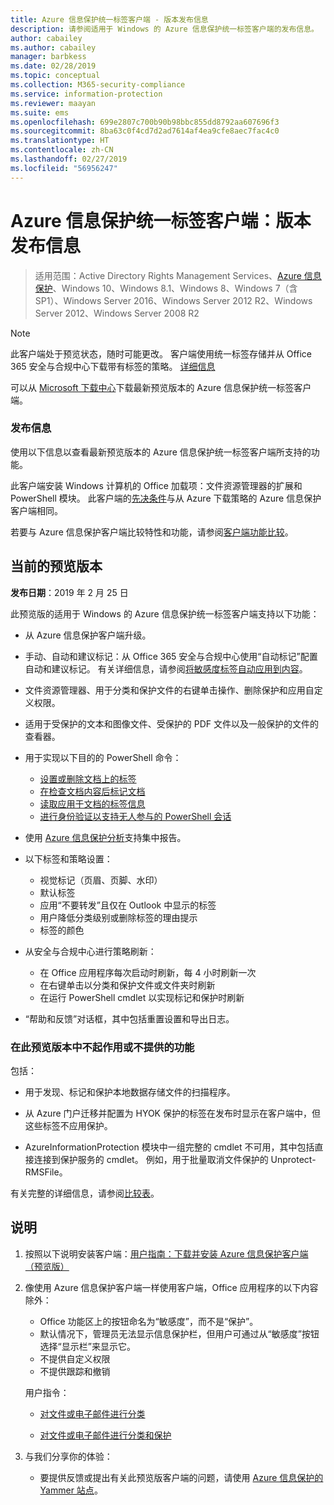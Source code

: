 ```yaml
---
title: Azure 信息保护统一标签客户端 - 版本发布信息
description: 请参阅适用于 Windows 的 Azure 信息保护统一标签客户端的发布信息。
author: cabailey
ms.author: cabailey
manager: barbkess
ms.date: 02/28/2019
ms.topic: conceptual
ms.collection: M365-security-compliance
ms.service: information-protection
ms.reviewer: maayan
ms.suite: ems
ms.openlocfilehash: 699e2807c700b90b98bbc855dd8792aa607696f3
ms.sourcegitcommit: 8ba63c0f4cd7d2ad7614af4ea9cfe8aec7fac4c0
ms.translationtype: HT
ms.contentlocale: zh-CN
ms.lasthandoff: 02/27/2019
ms.locfileid: "56956247"
---
```

# <a name="azure-information-protection-unified-labeling-client-version-release-information"></a>Azure 信息保护统一标签客户端：版本发布信息

>适用范围：Active Directory Rights Management Services、[Azure 信息保护](https://azure.microsoft.com/pricing/details/information-protection)、Windows 10、Windows 8.1、Windows 8、Windows 7（含 SP1）、Windows Server 2016、Windows Server 2012 R2、Windows Server 2012、Windows Server 2008 R2

> [!NOTE]
> 此客户端处于预览状态，随时可能更改。 客户端使用统一标签存储并从 Office 365 安全与合规中心下载带有标签的策略。 [详细信息](/Office365/SecurityCompliance/sensitivity-labels)

可以从 [Microsoft 下载中心](https://www.microsoft.com/en-us/download/details.aspx?id=57440)下载最新预览版本的 Azure 信息保护统一标签客户端。

### <a name="release-information"></a>发布信息

使用以下信息以查看最新预览版本的 Azure 信息保护统一标签客户端所支持的功能。

此客户端安装 Windows 计算机的 Office 加载项：文件资源管理器的扩展和 PowerShell 模块。 此客户端的[先决条件](../requirements.md)与从 Azure 下载策略的 Azure 信息保护客户端相同。

若要与 Azure 信息保护客户端比较特性和功能，请参阅[客户端功能比较](use-client.md#feature-comparisons-for-the-clients)。

## <a name="current-preview-version"></a>当前的预览版本

**发布日期**：2019 年 2 月 25 日

此预览版的适用于 Windows 的 Azure 信息保护统一标签客户端支持以下功能： 

- 从 Azure 信息保护客户端升级。

- 手动、自动和建议标记：从 Office 365 安全与合规中心使用“自动标记”配置自动和建议标记。 有关详细信息，请参阅[将敏感度标签自动应用到内容](/Office365/SecurityCompliance/apply_sensitivity_label_automatically)。

- 文件资源管理器、用于分类和保护文件的右键单击操作、删除保护和应用自定义权限。

- 适用于受保护的文本和图像文件、受保护的 PDF 文件以及一般保护的文件的查看器。

- 用于实现以下目的的 PowerShell 命令：
    - [设置或删除文档上的标签](/powershell/module/azureinformationprotection/set-aipfilelabel)
    - [在检查文档内容后标记文档](/powershell/module/azureinformationprotection/set-aipfileclassification)
    - [读取应用于文档的标签信息](/powershell/module/azureinformationprotection/get-aipfilestatus)
    - [进行身份验证以支持无人参与的 PowerShell 会话](/powershell/module/azureinformationprotection/set-aipauthentication)

- 使用 [Azure 信息保护分析](../reports-aip.md)支持集中报告。

- 以下标签和策略设置：
    - 视觉标记（页眉、页脚、水印）
    - 默认标签
    - 应用“不要转发”且仅在 Outlook 中显示的标签
    - 用户降低分类级别或删除标签的理由提示
    - 标签的颜色

- 从安全与合规中心进行策略刷新：
    - 在 Office 应用程序每次启动时刷新，每 4 小时刷新一次
    - 在右键单击以分类和保护文件或文件夹时刷新
    - 在运行 PowerShell cmdlet 以实现标记和保护时刷新

- “帮助和反馈”对话框，其中包括重置设置和导出日志。

### <a name="features-that-do-not-work-in-this-preview-version-or-are-not-available"></a>在此预览版本中不起作用或不提供的功能

包括：

- 用于发现、标记和保护本地数据存储文件的扫描程序。

- 从 Azure 门户迁移并配置为 HYOK 保护的标签在发布时显示在客户端中，但这些标签不应用保护。

- AzureInformationProtection 模块中一组完整的 cmdlet 不可用，其中包括直接连接到保护服务的 cmdlet。 例如，用于批量取消文件保护的 Unprotect-RMSFile。

有关完整的详细信息，请参阅[比较表](use-client.md#feature-comparisons-for-the-clients)。

## <a name="instructions"></a>说明

1. 按照以下说明安装客户端：[用户指南：下载并安装 Azure 信息保护客户端（预览版）](install-unifiedlabelingclient-app.md) 

2. 像使用 Azure 信息保护客户端一样使用客户端，Office 应用程序的以下内容除外：
    - Office 功能区上的按钮命名为“敏感度”，而不是“保护”。
    - 默认情况下，管理员无法显示信息保护栏，但用户可通过从“敏感度”按钮选择“显示栏”来显示它。 
    - 不提供自定义权限
    - 不提供跟踪和撤销
    
    用户指令：
    
    - [对文件或电子邮件进行分类](client-classify.md) 
    
    - [对文件或电子邮件进行分类和保护](client-classify-protect.md)

3. 与我们分享你的体验： 
    
    - 要提供反馈或提出有关此预览版客户端的问题，请使用 [Azure 信息保护的 Yammer 站点](https://www.yammer.com/AskIPTeam)。
